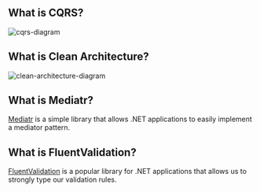 ## What is CQRS?

![cqrs-diagram](https://lh3.googleusercontent.com/proxy/0C2BabimfhA3avxTEGnRzOTX-Hk6HfIxEsnb76BRIFlNL5QJty48ZWoxSuoyMN376-imqiZFdEqlNHE-G-rCZuGCW2wZhmRN9oAEVpzwbH2vN6pVbhDT4R0)

## What is Clean Architecture?
![clean-architecture-diagram](https://miro.medium.com/max/2944/1*ymbnPv2w9jxDxxS5SQAkTQ.png)

## What is Mediatr?
[Mediatr](https://github.com/jbogard/MediatR) is a simple library that allows .NET applications to easily implement a mediator pattern.

## What is FluentValidation?
[FluentValidation](https://github.com/FluentValidation/FluentValidation) is a popular library for .NET applications that allows us to strongly type our validation rules.
